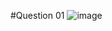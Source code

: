 #Question 01
![image](https://github.com/user-attachments/assets/c517d062-4388-46ee-92af-e962b244986c)
